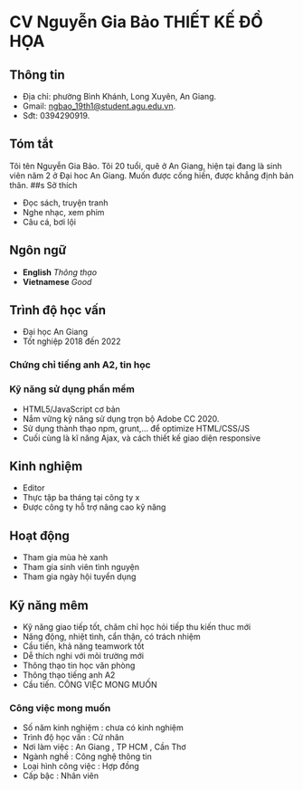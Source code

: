 # CV Nguyễn Gia Bảo THIẾT KẾ ĐỒ HỌA
## Thông tin
- Địa chỉ: phường Bình Khánh, Long Xuyên, An Giang.
- Gmail: ngbao_19th1@student.agu.edu.vn.
- Sđt: 0394290919.
## Tóm tắt
  Tôi tên Nguyễn Gia Bảo. Tôi 20 tuổi, quê ở An Giang, hiện tại đang là sinh viên năm 2 ở Đại hoc An Giang. Muốn được cống hiến, được khẳng định bản thân.
##s Sở thích
- Đọc sách, truyện tranh
- Nghe nhạc, xem phim
- Câu cá, bơi lội
## Ngôn ngữ
- **English**   *Thông thạo*
- **Vietnamese**   *Good*
## Trình độ học vấn 
- Đại học An Giang
- Tốt nghiệp 2018 đến 2022
### Chứng chỉ tiếng anh A2, tin học
### Kỹ năng sử dụng phần mềm
- HTML5/JavaScript cơ bản 
- Nắm vững kỹ năng sử dụng trọn bộ Adobe CC 2020.
- Sử dụng thành thạo npm, grunt,… để optimize HTML/CSS/JS 
- Cuối cùng là kĩ năng Ajax, và cách thiết kế giao diện responsive
## Kinh nghiệm
- Editor
- Thực tập ba tháng tại công ty x
- Được công ty hỗ trợ nâng cao kỹ năng
## Hoạt động
- Tham gia mùa hè xanh
- Tham gia sinh viên tình nguyện
- Tham gia ngày hội tuyển dụng
## Kỹ năng mêm
- Kỹ năng giao tiếp tốt, chăm chỉ học hỏi tiếp thu kiến thuc mới
- Năng động, nhiệt tình, cẩn thận, có trách nhiệm
- Cầu tiến, khả năng teamwork tốt
- Dễ thích nghi với môi trường mới
- Thông thạo tin học văn phòng
- Thông thạo tiếng anh A2
- Cầu tiến.
CÔNG VIỆC MONG MUỐN
### Công việc mong muốn
- Số năm kinh nghiệm : chưa có kinh nghiệm 
- Trình độ học vấn : Cử nhân 
- Nơi làm việc : An Giang , TP HCM , Cần Thơ 
- Ngành nghề : Công nghệ thông tin 
- Loại hình công việc : Hợp đồng 
- Cấp bậc : Nhân viên
